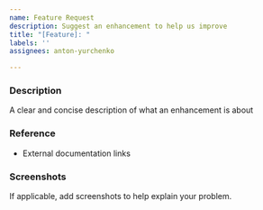 ```yaml
---
name: Feature Request
description: Suggest an enhancement to help us improve
title: "[Feature]: "
labels: ''
assignees: anton-yurchenko

---
```


### Description

A clear and concise description of what an enhancement is about

### Reference

- External documentation links

### Screenshots

If applicable, add screenshots to help explain your problem.
